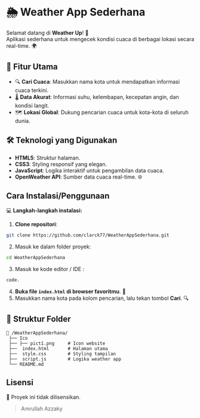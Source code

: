 # 🌦️ Weather App Sederhana

Selamat datang di **Weather Up**! 🚀  
Aplikasi sederhana untuk mengecek kondisi cuaca di berbagai lokasi secara real-time. 🌍  

## 🎯 Fitur Utama
- 🔍 **Cari Cuaca**: Masukkan nama kota untuk mendapatkan informasi cuaca terkini.  
- 🌡️ **Data Akurat**: Informasi suhu, kelembapan, kecepatan angin, dan kondisi langit.  
- 🗺️ **Lokasi Global**: Dukung pencarian cuaca untuk kota-kota di seluruh dunia.  

## 🛠️ Teknologi yang Digunakan
- **HTML5**: Struktur halaman.  
- **CSS3**: Styling responsif yang elegan.  
- **JavaScript**: Logika interaktif untuk pengambilan data cuaca.  
- **OpenWeather API**: Sumber data cuaca real-time. 🌐
  
## Cara Instalasi/Penggunaan  
💻 **Langkah-langkah instalasi:**  
1. **Clone repositori**:  
```bash
git clone https://github.com/clarck77/WeatherAppSederhana.git
```
2. Masuk ke dalam folder proyek:  
```bash
cd WeatherAppSederhana
```
3. Masuk ke kode editor / IDE :
```bash
code. 
```
4. **Buka file `index.html` di browser favoritmu**. 🌟  
5. Masukkan nama kota pada kolom pencarian, lalu tekan tombol **Cari**. 🔍  

## 📂 Struktur Folder  

```
📁 /WeatherAppSederhana/
 ├── Ico
 ├── ├── pict1.png     # Icon website
 ├──  index.html       # Halaman utama
 ├──  style.css        # Styling tampilan
 ├──  script.js        # Logika weather app
 └── README.md
```

## Lisensi  
📝 Proyek ini tidak dilisensikan.  

> Amrullah Azzaky
